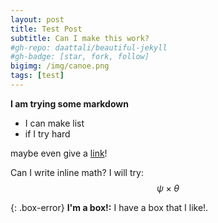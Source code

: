 ```yaml
---
layout: post
title: Test Post
subtitle: Can I make this work?
#gh-repo: daattali/beautiful-jekyll
#gh-badge: [star, fork, follow]
bigimg: /img/canoe.png
tags: [test]
---
```


**I am trying some markdown**

* I can make list
* if I try hard

maybe even give a [link](www.google.com)!

Can I write inline math? I will try:
$$
\psi \times \theta
$$

{: .box-error}
**I'm a box!:** I have a box that I like!.
